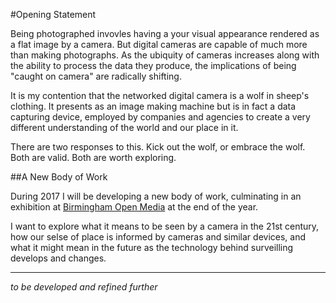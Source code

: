 #Opening Statement

Being photographed invovles having a your visual appearance rendered as a flat image by a camera. But digital cameras are capable of much more than making photographs. As the ubiquity of cameras increases along with the ability to process the data they produce, the implications of being "caught on camera" are radically shifting. 

It is my contention that the networked digital camera is a wolf in sheep's clothing. It presents as an image making machine but is in fact a data capturing device, employed by companies and agencies to create a very different understanding of the world and our place in it. 

There are two responses to this. Kick out the wolf, or embrace the wolf. Both are valid. Both are worth exploring. 

##A New Body of Work

During 2017 I will be developing a new body of work, culminating in an exhibition at [Birmingham Open Media](http://bom.org.uk) at the end of the year. 

I want to explore what it means to be seen by a camera in the 21st century, how our selse of place is informed by cameras and similar devices, and what it might mean in the future as the technology behind surveilling develops and changes. 


---
*to be developed and refined further*



